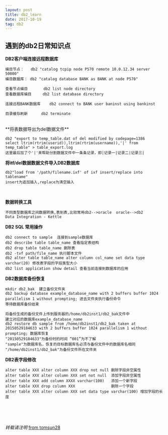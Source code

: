 ```yaml
---
layout: post
title: db2_learn
date: 2017-10-19
tag: db2
---
```


## 遇到的db2日常知识点

**DB2客户端连接远程数据库**

	编目节点：   db2 "catalog tcpip node P570 remote 10.0.12.34 server 50000"
	编目数据库： db2 "catalog database BANK as BANK at node P570"
	
	查看节点编目       db2 list node directory
	查看数据库编目     db2 list database directory 
	
	连接远程BANK数据库    db2 connect to BANK user baninst using bankinst
	
	目录缓存刷新      db2 terminate 

<br>
**将表数据导出为del数据文件**  

````
db2 "export to temp_table.dat of del modified by codepage=1386 
select ltrim(rtrim(userid)),ltrim(rtrim(username)),'|' from temp_table" > table_export.log
这里最后加了个'|'来帮助分割数据文件中一条条记录，即|记录一|记录二|记录三|

````


**将itf/del数据数据文件导入DB2数据库**

	db2"load from '/path/filename.ixf' of ixf insert/replace into tablename" 
	insert为追加插入,replace为清空插入

<br>

**数据转换工具**  

````
不同类型数据库之间数据转换,表到表,比较常用db2-->oracle  oracle-->db2
Data Integration - Kettle
````

**DB2 SQL 常用操作**

	db2 connect to sample  连接到sample数据库
	db2 describe table table_name 查看指定表结构
	db2 drop table table_name 删除表
	db2 -tvf path/file_name 执行脚本文件
	db2 alter table table_name alter column col_name set data type varchar(20) 修改表字段的字段类型大小
	db2 list application show detail 查看当前连接到数据库的应用




**DB2数据库备份恢复**

	mkdir db2_bak  建立备份文件夹
	db2 backup database example_database_name with 2 buffers buffer 1024 parallelism 1 without prompting; 进去文件夹执行备份命令
	等待数据库备份结束
	
	将备份生成的备份文件上传到服务器的/home/db2inst1/db2_bak文件中
	建立对应的数据库example_database_name 
	db2 restore db sample from /home/db2inst1/db2_bak taken at 20150529184633 with 2 buffers buffer 1024 parallelism 1 without prompting; 数据库恢复
	"20150529184633"为备份时的时间 “001”为不了解
	"sample"为数据库名，恢复的目标数据库名必须与备份文件中的数据库名相同
	"/home/db2inst1/db2_bak"为备份文件所在文件夹 


**DB2表字段修改**

	alter table XXX alter column XXX drop not null 删除字段非空属性
	alter table XXX alter column XXX set not null  添加字段非空属性
	alter table XXX add column XXXX varchar(100)   添加一个新字段
	alter table XXX drop column XXX                删除一个字段
	alter table XXX alter column XXX set data type varchar(100) 增加字段的长度




<br>
<br>
<br>

*转载请注明* [from tomsun28](http://usthe.com)
